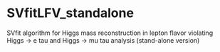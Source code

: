 SVfitLFV_standalone
===================

SVfit algorithm for Higgs mass reconstruction in lepton flavor violating Higgs -> e tau and Higgs -> mu tau analysis (stand-alone version)

